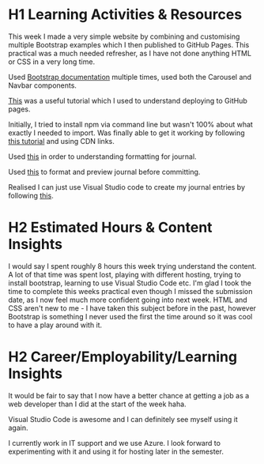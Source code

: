 # H1 **Learning Activities & Resources**
This week I made a very simple website by combining and customising multiple Bootstrap examples which I then published to GitHub Pages. This practical was a much needed refresher, as I have not done anything HTML or CSS in a very long time. 

Used [Bootstrap documentation](https://getbootstrap.com/docs/5.3/getting-started/introduction/) multiple times, used both the Carousel and Navbar components.


[This](https://www.youtube.com/watch?v=XGcuxuhV-Jg&t=300s) was a useful tutorial which I used to understand deploying to GitHub pages.

Initially, I tried to install npm via command line but wasn't 100% about what exactly I needed to import. Was finally able to get it working by following [this tutorial](https://www.youtube.com/watch?v=yhiQCQITyq0) and using CDN links.

Used [this](https://www.markdownguide.org/cheat-sheet/) in order to understanding formatting for journal.

Used [this](https://stackedit.io/) to format and preview journal before committing.

Realised I can just use Visual Studio code to create my journal entries by following [this](https://www.youtube.com/watch?v=DLLrcr9u_XI).

# H2 **Estimated Hours & Content Insights**
I would say I spent roughly 8 hours this week trying understand the content. A lot of that time was spent lost, playing with different hosting, trying to install bootstrap, learning to use Visual Studio Code etc. 
I'm glad I took the time to complete this weeks practical even though I missed the submission date, as I now feel much more confident going into next week. HTML and CSS aren't new to me - I have taken this
subject before in the past, however Bootstrap is something I never used the first the time around so it was cool to have a play around with it. 

# H2 **Career/Employability/Learning Insights**
It would be fair to say that I now have a better chance at getting a job as a web developer than I did at the start of the week haha. 

Visual Studio Code is awesome and I can definitely see myself using it again.

I currently work in IT support and we use Azure. I look forward to experimenting with it and using it for hosting later in the semester. 

